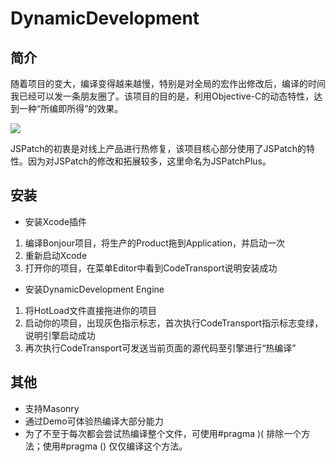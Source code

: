 # DynamicDevelopment

## 简介
随着项目的变大，编译变得越来越慢，特别是对全局的宏作出修改后，编译的时间我已经可以发一条朋友圈了。该项目的目的是，利用Objective-C的动态特性，达到一种“所编即所得”的效果。

![](https://github.com/itenyh/DynamicDevelopment/blob/master/example.gif)

JSPatch的初衷是对线上产品进行热修复，该项目核心部分使用了JSPatch的特性。因为对JSPatch的修改和拓展较多，这里命名为JSPatchPlus。

## 安装

- 安装Xcode插件
1. 编译Bonjour项目，将生产的Product拖到Application，并启动一次
2. 重新启动Xcode
2. 打开你的项目，在菜单Editor中看到CodeTransport说明安装成功

- 安装DynamicDevelopment Engine
1. 将HotLoad文件直接拖进你的项目
2. 启动你的项目，出现灰色指示标志，首次执行CodeTransport指示标志变绿，说明引擎启动成功
3. 再次执行CodeTransport可发送当前页面的源代码至引擎进行“热编译”

## 其他

- 支持Masonry
- 通过Demo可体验热编译大部分能力
- 为了不至于每次都会尝试热编译整个文件，可使用\#pragma )(  排除一个方法；使用\#pragma () 仅仅编译这个方法。
